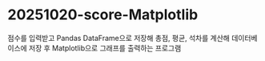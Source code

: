 # 20251020-score-Matplotlib
점수를 입력받고 Pandas DataFrame으로 저장해 총점, 평균, 석차를 계산해 데이터베이스에 저장 후 Matplotlib으로 그래프를 출력하는 프로그램
